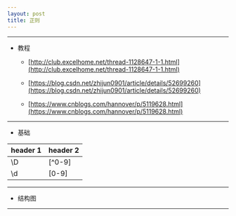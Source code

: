 ```yaml
---
layout: post
title: 正则
---
```

---
- 教程

  - [http://club.excelhome.net/thread-1128647-1-1.html](http://club.excelhome.net/thread-1128647-1-1.html)

  - [https://blog.csdn.net/zhijun0901/article/details/52699260](https://blog.csdn.net/zhijun0901/article/details/52699260)

  - [https://www.cnblogs.com/hannover/p/5119628.html](https://www.cnblogs.com/hannover/p/5119628.html)

---
- 基础

header 1 | header 2
---|---
\D|[^0-9]
\d|[0-9]

---
- 结构图
---
